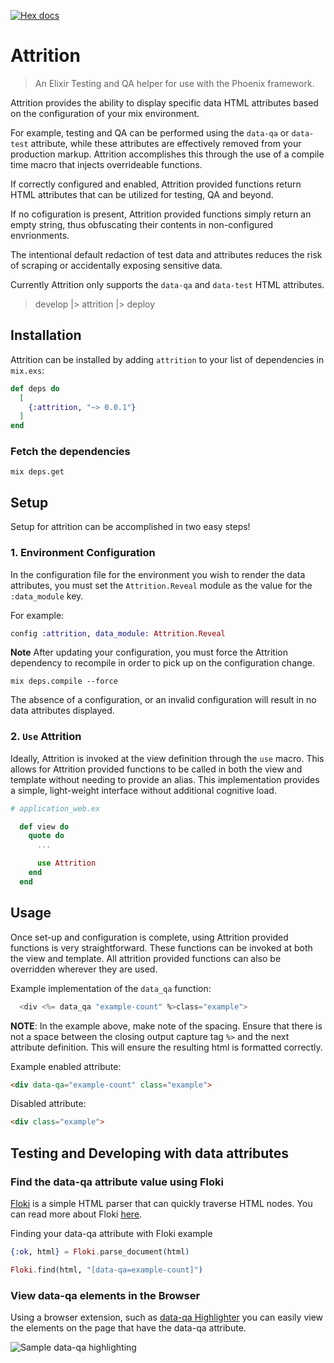 [![Hex docs](http://img.shields.io/badge/hex.pm-docs-green.svg)](https://hexdocs.pm/attrition)

# Attrition

> An Elixir Testing and QA helper for use with the Phoenix framework.

Attrition provides the ability to display specific data HTML attributes 
based on the configuration of your mix environment.

For example, testing and QA can be performed using the `data-qa` or `data-test` attribute, 
while these attributes are effectively removed from your production markup. 
Attrition accomplishes this through the use of a compile time macro that injects 
overrideable functions. 

If correctly configured and enabled, Attrition provided functions return 
HTML attributes that can be utilized for testing, QA and beyond. 

If no cofiguration is present, Attrition provided functions simply return 
an empty string, thus obfuscating their contents in non-configured envrionments.

The intentional default redaction of test data and attributes reduces the risk 
of scraping or accidentally exposing sensitive data.

Currently Attrition only supports the `data-qa` and `data-test`
HTML attributes.

> develop |> attrition |> deploy

## Installation

Attrition can be installed by adding `attrition` to your list of dependencies in `mix.exs`:

```elixir
def deps do
  [
    {:attrition, "~> 0.0.1"}
  ]
end
```

### Fetch the dependencies

```shell
mix deps.get
```

## Setup
Setup for attrition can be accomplished in two easy steps!

### 1. Environment Configuration

In the configuration file for the environment you wish to render the 
data attributes, you must set the `Attrition.Reveal` module as the
value for the `:data_module` key.

For example:

```elixir
config :attrition, data_module: Attrition.Reveal
```

**Note** After updating your configuration, you must force the Attrition
dependency to recompile in order to pick up on the configuration change.

```shell
mix deps.compile --force
```

The absence of a configuration, or an invalid configuration will
result in no data attributes displayed. 

### 2. `Use` Attrition

Ideally, Attrition is invoked at the view definition through
the `use` macro. This allows for Attrition provided functions
to be called in both the view and template without needing to 
provide an alias. This implementation provides a simple, 
light-weight interface without additional cognitive load. 

```elixir
# application_web.ex

  def view do
    quote do
      ...

      use Attrition
    end
  end
```

## Usage

Once set-up and configuration is complete, using Attrition
provided functions is very straightforward. These functions 
can be invoked at both the view and template. All attrition provided
functions can also be overridden wherever they are used.

Example implementation of the `data_qa` function:
```elixir
  <div <%= data_qa "example-count" %>class="example">
```

**NOTE**: In the example above, make note of the spacing. Ensure that 
there is not a space between the closing output capture tag `%>` 
and the next attribute definition. This will ensure the resulting html
is formatted correctly.  

Example enabled attribute:
```html
<div data-qa="example-count" class="example">
```

Disabled attribute:
```html
<div class="example">
```

## Testing and Developing with data attributes
### Find the data-qa attribute value using Floki
[Floki](https://hex.pm/packages/floki) is a simple HTML parser that
can quickly traverse HTML nodes. You can read more about Floki 
[here](https://hexdocs.pm/floki/Floki.html).

Finding your data-qa attribute with Floki example
```elixir
{:ok, html} = Floki.parse_document(html)

Floki.find(html, "[data-qa=example-count]") 
```

### View data-qa elements in the Browser
Using a browser extension, such as [data-qa Highlighter](https://chrome.google.com/webstore/detail/data-qa-highlighter/idhhdaefanknhldagkhodblcpifdddcf?hl=en)
you can easily view the elements on the page that have the data-qa attribute. 

![Sample data-qa highlighting](https://lh3.googleusercontent.com/EEJotHEtiJT8VtbXYfb1_kDMOruvRQzsc4fk8kP93AHQnWlweht8OfJ4M8sIgxLEyxZhZ7dmVwU=w640-h400-e365)
